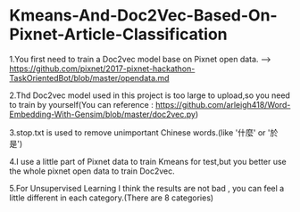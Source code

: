 # Kmeans-And-Doc2Vec-Based-On-Pixnet-Article-Classification


1.You first need to train a Doc2vec model base on Pixnet open data. -->  https://github.com/pixnet/2017-pixnet-hackathon-TaskOrientedBot/blob/master/opendata.md

2.Thd Doc2vec model used in this project  is too large to upload,so you need to train by yourself(You can reference : https://github.com/arleigh418/Word-Embedding-With-Gensim/blob/master/doc2vec.py)

3.stop.txt is used to remove unimportant Chinese words.(like '什麼' or '於是')

4.I use a little part of Pixnet data to train Kmeans for test,but you  better use the whole pixnet open data to train Doc2vec.

5.For Unsupervised Learning  I think the results are not bad , you can feel a little different in each category.(There are 8 categories)
